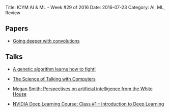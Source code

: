 Title: ICYM AI & ML - Week #29 of 2016
Date: 2016-07-23
Category: AI, ML, Review



## Papers

* [Going deeper with convolutions](http://arxiv.org/pdf/1409.4842.pdf)


## Talks

* [A genetic algorithm learns how to fight!](https://www.youtube.com/watch?v=u2t77mQmJiY)

* [The Science of Talking with Computers](https://www.youtube.com/watch?v=yxxRAHVtafI)

* [Megan Smith: Perspectives on artificial intelligence from the White House](https://www.youtube.com/watch?v=NK6O8CtI2D4)

* [NVIDIA Deep Learning Course: Class #1 – Introduction to Deep Learning](https://www.youtube.com/watch?v=6eBpjEdgSm0)


